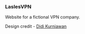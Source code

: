 ### LaslesVPN

Website for a fictional VPN company.

Design credit - [Didi Kurniawan](https://dribbble.com/didikurniawan)
